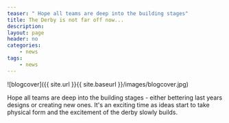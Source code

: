 ```yaml
---
teaser: " Hope all teams are deep into the building stages"
title: The Derby is not far off now...
description:
layout: page
header: no
categories:
    - news
tags:
    - news
---
```


![blogcover]({{ site.url }}{{ site.baseurl }}/images/blogcover.jpg)

Hope all teams are deep into the building stages - either bettering last years designs or creating new ones. It's an exciting time as ideas start to take physical form and the excitement of the derby slowly builds.
